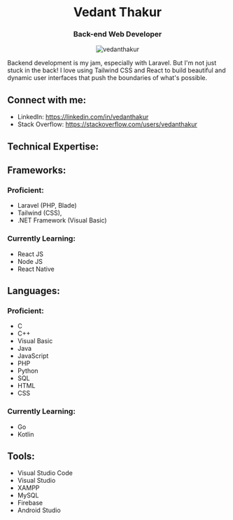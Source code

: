 <div align="center">
<h1>Vedant Thakur</h1>
<h3>Back-end Web Developer</h3>
</div>
<p align="center"> <img src="https://komarev.com/ghpvc/?username=vedanthakur&label=Profile%20views&color=0e75b6&style=flat" alt="vedanthakur" /> </p>

Backend development is my jam, especially with Laravel. But I'm not just stuck in the back! I love using Tailwind CSS and React to build beautiful and dynamic user interfaces that push the boundaries of what's possible.

## Connect with me:

- LinkedIn: https://linkedin.com/in/vedanthakur
- Stack Overflow: https://stackoverflow.com/users/vedanthakur

## Technical Expertise:

## Frameworks:

### Proficient: 
- Laravel (PHP, Blade)
- Tailwind (CSS),
- .NET Framework (Visual Basic)

### Currently Learning: 
- React JS
- Node JS
- React Native

## Languages:

### Proficient: 
- C
- C++
- Visual Basic
- Java
- JavaScript
- PHP
- Python
- SQL
- HTML
- CSS

### Currently Learning: 
- Go
- Kotlin


## Tools:

- Visual Studio Code
- Visual Studio
- XAMPP
- MySQL
- Firebase
- Android Studio

